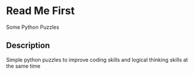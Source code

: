 # Read Me First
Some Python Puzzles

## Description
Simple python puzzles to improve coding skills and logical thinking skills at the same time